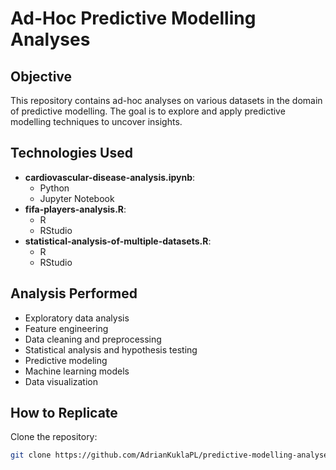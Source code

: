 # Ad-Hoc Predictive Modelling Analyses

## Objective
This repository contains ad-hoc analyses on various datasets in the domain of predictive modelling. The goal is to explore and apply predictive modelling techniques to uncover insights.

## Technologies Used
- **cardiovascular-disease-analysis.ipynb**:
   - Python
   - Jupyter Notebook
- **fifa-players-analysis.R**:
   - R
   - RStudio
- **statistical-analysis-of-multiple-datasets.R**:
  - R
  - RStudio

## Analysis Performed
- Exploratory data analysis
- Feature engineering
- Data cleaning and preprocessing
- Statistical analysis and hypothesis testing
- Predictive modeling
- Machine learning models
- Data visualization

## How to Replicate
Clone the repository:
   ```bash
   git clone https://github.com/AdrianKuklaPL/predictive-modelling-analyses.git
